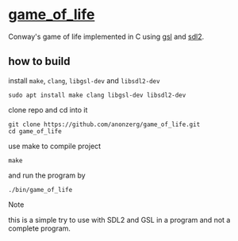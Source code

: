 # [game_of_life](https://en.wikipedia.org/wiki/Conway%27s_Game_of_Life)
Conway's game of life implemented in C using [gsl](https://www.gnu.org/software/gsl/) and [sdl2](https://www.libsdl.org/).

## how to build
install `make`, `clang`, `libgsl-dev` and `libsdl2-dev`
```
sudo apt install make clang libgsl-dev libsdl2-dev
```
clone repo and cd into it
```
git clone https://github.com/anonzerg/game_of_life.git
cd game_of_life
```
use make to compile project
```
make
```
and run the program by
```
./bin/game_of_life
```

> [!NOTE]
> this is a simple try to use with SDL2 and GSL in a program and not a complete program.

